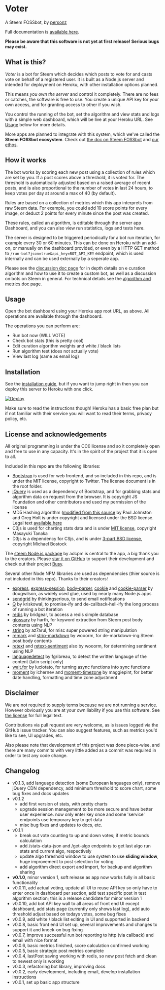 # Voter

A Steem FOSSbot, by [personz](https://steemit.com/@personz)

Full documentation is [available here](/docs/index.md).

**Please be aware that this software is not yet at first release! Serious bugs may exist.**

## What is this?

_Voter_ is a bot for Steem which decides which posts to vote for and casts vote on behalf of a registered user. It is built as a Node.js server and intended for deployment on Heroku, with other installation options planned.

This means _you own the server_ and control it completely. There are no fees or catches, the software is free to use. You create a unique API key for your own access, and for granting access to other if you wish.

You control the running of the bot, set the algorithm and view stats and logs with a simple web dashboard, which will be live at your Heroku URL. See [Usage](https://github.com/evm2p/steem-fossbot-voter#usage) below for more details.

More apps are planned to integrate with this system, which we've called the **Steem FOSSbot ecosystem**. Check out [the doc on Steem FOSSbot](/docs/ecosystem.md) and [our ethos](/docs/ethos.md).

## How it works

The bot works by scoring each new post using a collection of rules which are set by you. If a post scores above a threshold, it is voted for. The threshold is automatically adjusted based on a raised average of recent posts, and is also proportional to the number of votes in last 24 hours, to keep votes per day at around a max of 40 (by default).

Rules are based on a collection of metrics which this app interprets from raw Steem data. For example, you could add 10 score points for every image, or deduct 2 points for every minute since the post was created.

These rules, called an algorithm, is editable through the server app Dashboard, and you can also view run statistics, logs and tests here.

The server is designed to be triggered periodically for a bot run iteration, for example every 30 or 60 minutes. This can be done on Heroku with an add-on, or manually on the dashboard provided, or even by a HTTP GET method to ```/run-bot?json=true&api_key=BOT_API_KEY``` endpoint, which is used internally and can be used externally by a seperate app.

Please see the [discussion doc page](/docs/discussion.md) for in depth details on e curation algorithm and how to use it to create a custom bot, as well as a discussion on bots on Steem in general. For technical details see the [algorithm and metrics doc page](/docs/algorithm.md).

## Usage

Open the bot dashboard using your Heroku app root URL, as above. All operations are available through the dashboard.

The operations you can perform are:

- Run bot now (WILL VOTE)
- Check bot stats (this is pretty cool)
- Edit curation algorithm weights and white / black lists
- Run algorithm test (does not actually vote)
- View last log (same as email log)

## Installation

See the [installation guide](/docs/installation.md), but if you want to jump right in then you can deploy this server to Heroku with one click.

[![Deploy](https://www.herokucdn.com/deploy/button.png)](https://heroku.com/deploy?template=https://github.com/evm2p/steem-fossbot-voter)

Make sure to read the instructions though! Heroku has a basic free plan but if not familiar with their service you will want to read their terms, privacy policy, etc.

## License and acknowledgements

All original programming is under the CC0 license and so it completely open and free to use in any capacity. It's in the spirit of the project that it is open to all.

Included in this repo are the following libraries:

- [Bootstrap](https://getbootstrap.com/) is used for web frontend, and so included in this repo, and is under the MIT license, copyright to Twitter. The license document is in the root folder.
- [jQuery](https://github.com/jquery/jquery) is used as a dependency of Bootstrap, and for grabbing stats and algorithm data on request from the browser. It is copyright JS Foundation and other contributors and used my permission of the license
- MD5 Hashing algorithm ([modified from this source](http://www.queness.com/code-snippet/6523/generate-md5-hash-with-javascript) by Paul Johnston and Greg Holt is under copyright and licensed under the BSD license. Legal text [available here](http://pajhome.org.uk/site/legal.html)
- C3js is used for charting stats data and is under [MIT license](/LICENSE-c3), copyright Masayuki Tanaka
- D3js is a dependency for CSjs, and is under [3-part BSD license](/LICENSE-d3), copyright Michael Bostock

The [steem Node.js package](https://www.npmjs.com/package/steem) by adcpm is central to the app, a big thank you to the creators. Please [star it on GitHub](https://github.com/adcpm/steem) to support their development and check out their project [Busy](https://github.com/adcpm/busy).

Several other Node NPM libraries are used as dependencies (thier source is not included in this repo). Thanks to their creators!

- [express](https://www.npmjs.com/package/express), [express-session](https://www.npmjs.com/package/express-session), [body-parser](https://www.npmjs.com/package/body-parser), [cookie](https://www.npmjs.com/package/cookie) and [cookie-parser](https://www.npmjs.com/package/cookie-parser) by dougwilson, as widely used glue, used by nearly many Node.js apps
- [sendgrid](https://www.npmjs.com/package/sendgrid) by thinkingserious, to send email notifications
- [Q](https://www.npmjs.com/package/q) by kriskowal, to promise-ify and de-callback-hell-ify the long process of running a bot iteration
- [redis](https://www.npmjs.com/package/redis) by bridgear, to access a redis simple database
- [glossary](https://www.npmjs.com/package/glossary) by harth, for keyword extraction from Steem post body contents using NLP
- [string](https://www.npmjs.com/package/string) by az7arul, for misc super powered string manipulation
- [remark](https://www.npmjs.com/package/remark) and [strip-markdown](https://www.npmjs.com/package/strip-markdown) by wooorm, for de-markdown-ing Steem post body contents
- [retext](https://www.npmjs.com/package/retext) and [retext-sentiment](https://www.npmjs.com/package/retext-sentiment) also by wooorm, for determining sentiment using NLP
- [languagedetect](https://www.npmjs.com/package/languagedetect) by fgribreau, to detect the written langauge of the content (latin script only) 
- [wait.for](https://www.npmjs.com/package/wait.for) by luciotato, for turning async functions into sync functions
- [moment](https://www.npmjs.com/package/moment) by ichernev and [moment-timezone](https://www.npmjs.com/package/moment-timezone) by maggiepint, for better date handling, formatting and time zone adjustment

## Disclaimer

We are not required to supply terms because we are not running a service. However obviously you are at your own liability if you use this software. See [the license](/LICENSE) for full legal text.

Contributions via pull request are very welcome, as is issues logged via the GitHub issue tracker. You can also suggest features, such as metrics you'd like to see, UI upgrades, etc.

Also please note that development of this project was done piece-wise, and there are many commits with very little added as a commit was required in order to test any code change.

## Changelog

- v0.1.3, add language detection (some European languages only), remove jQuery CDN dependency, add minimum threshold to score chart, some bug fixes and docs updates
- v0.1.2
  - add first version of stats, with pretty charts
  - upgrade session management to be more secure and have better user experience. now only enter key once and some 'service' endpoints use temporary key to get data
  - misc bug fixes and updates to docs, etc.
- v0.1.1
  - break out vote counting to up and down votes; if metric bounds calculation
  - add /stats-data-json and /get-algo endpoints to get last algo run stats and current algo, respectively
  - update algo threshold window to use system to use **sliding window**, huge improvement to post selection for voting
  - add algorithm direct export and import, for backup and algorithm sharing
- **v0.1.0**, minor version 1, soft release as app now works fully in all basic functionality
- v0.0.11, add actual voting, update all UI to reuse API key so only have to enter once in dashboard per section, add test specific post in test algorithm section; this is a release candidate for minor version 1
- v0.0.10, add bot API key wall to all areas of front end UI except dashboard, add stats page (currently only shows last log), add auto threshold adjust based on todays votes, some bug fixes
- v0.0.9, add white / black list editing in UI and supported in backend
- v0.0.8, basic front end UI set up, several improvements and changes to support it and knock-on bug fixing
- v0.0.7, improve successful run bot reporting to http (via callback) and email with nice format
- v0.0.6, basic metrics finished, score calculation confirmed working
- v0.0.5, basic strategic post metrics complete
- v0.0.4, lastPost saving working with redis, so new post fetch and clean to newest only is working
- v0.0.3, refactoring bot library, improving docs
- v0.0.2, early development, including email, develop installation instructions
- v0.0.1, set up basic app structure